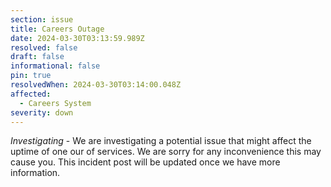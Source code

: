 ```yaml
---
section: issue
title: Careers Outage
date: 2024-03-30T03:13:59.989Z
resolved: false
draft: false
informational: false
pin: true
resolvedWhen: 2024-03-30T03:14:00.048Z
affected:
  - Careers System
severity: down
---
```

*Investigating* - We are investigating a potential issue that might affect the uptime of one our of services. We are sorry for any inconvenience this may cause you. This incident post will be updated once we have more information.